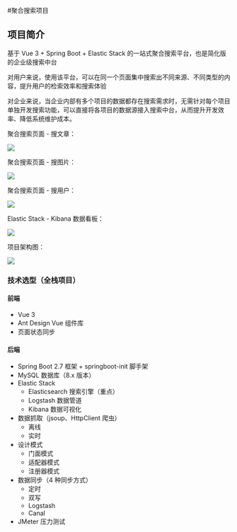 #聚合搜索项目


## 项目简介

基于 Vue 3 + Spring Boot + Elastic Stack 的一站式聚合搜索平台，也是简化版的企业级搜索中台

对用户来说，使用该平台，可以在同一个页面集中搜索出不同来源、不同类型的内容，提升用户的检索效率和搜索体验

对企业来说，当企业内部有多个项目的数据都存在搜索需求时，无需针对每个项目单独开发搜索功能，可以直接将各项目的数据源接入搜索中台，从而提升开发效率、降低系统维护成本。

聚合搜索页面 - 搜文章：

_![](https://yupi-picture-1256524210.cos.ap-shanghai.myqcloud.com/1/1680425753446-db21e8a2-0fd2-496d-8539-b5e3c1f35758.png)_

聚合搜索页面 - 搜图片：

![](https://yupi-picture-1256524210.cos.ap-shanghai.myqcloud.com/1/1680425525242-a6c69abb-1bae-489e-a509-6ddfda0d2c48-20230402170832730.png)

聚合搜索页面 - 搜用户：

![](https://yupi-picture-1256524210.cos.ap-shanghai.myqcloud.com/1/1680425678150-91c35525-a9d4-47e5-9c09-06548c84f7c4-20230402170853604.png)

Elastic Stack - Kibana 数据看板：

![](https://yupi-picture-1256524210.cos.ap-shanghai.myqcloud.com/1/1680425981611-18e62334-1243-4741-9013-124494249fcb.png)



项目架构图：

![](https://yupi-picture-1256524210.cos.ap-shanghai.myqcloud.com/1/image-20230402105911365.png)





### 技术选型（全栈项目）

#### 前端

- Vue 3
- Ant Design Vue 组件库
- 页面状态同步



#### 后端

- Spring Boot 2.7 框架 + springboot-init 脚手架
- MySQL 数据库（8.x 版本）
- Elastic Stack
    - Elasticsearch 搜索引擎（重点）
    - Logstash 数据管道
    - Kibana 数据可视化
- 数据抓取（jsoup、HttpClient 爬虫）
    - 离线
    - 实时
- 设计模式
    - 门面模式
    - 适配器模式
    - 注册器模式
- 数据同步（4 种同步方式）
    - 定时
    - 双写
    - Logstash
    - Canal
- JMeter 压力测试

